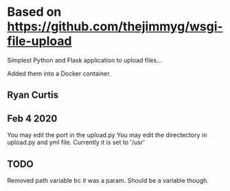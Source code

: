# Based on https://github.com/thejimmyg/wsgi-file-upload

Simplest Python and Flask application to upload files... 

Added them into a Docker container.

## Ryan Curtis
## Feb 4 2020

You may edit the port in the upload.py 
You may edit the directectory in upload.py and yml file. Currently it is set to '/usr'

## TODO 

Removed path variable bc it was a param. Should be a variable though.
